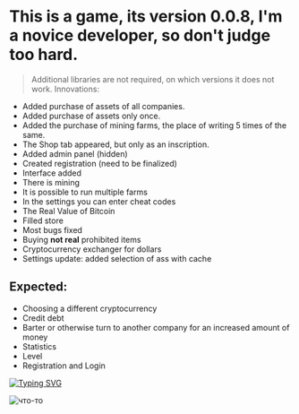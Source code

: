 # This is a game, its version 0.0.8, I'm a novice developer, so don't judge too hard.

> Additional libraries are not required, on which versions it does not work. 
Innovations:

- Added purchase of assets of all companies.
- Added purchase of assets only once.
- Added the purchase of mining farms, the place of writing 5 times of the same.
- The Shop tab appeared, but only as an inscription.
- Added admin panel (hidden)
- Created registration (need to be finalized)
- Interface added
- There is mining
- It is possible to run multiple farms
- In the settings you can enter cheat codes
- The Real Value of Bitcoin
- Filled store
- Most bugs fixed
- Buying __not real__ prohibited items
- Cryptocurrency exchanger for dollars
- Settings update: added selection of ass with cache

## Expected:
- Choosing a different cryptocurrency
- Credit debt
- Barter or otherwise turn to another company for an increased amount of money
- Statistics
- Level
- Registration and Login

[![Typing SVG](https://readme-typing-svg.herokuapp.com?color=%2336BCF7&lines=Mellogram)](https://github.com/Mell-Anderson/Mellogram/archive/refs/tags/v0.0.9.zip)

<img src="6511c75e0597d02468b89ca9ce28dd71.gif" alt="что-то">
